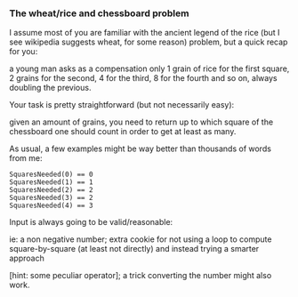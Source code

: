 ### The wheat/rice and chessboard problem

I assume most of you are familiar with the ancient legend of the rice (but I see wikipedia suggests wheat, for some reason) problem, but a quick recap for you: 

a young man asks as a compensation only 1 grain of rice for the first square, 2 grains for the second, 4 for the third, 8 for the fourth and so on, always doubling the previous.

Your task is pretty straightforward (but not necessarily easy): 

given an amount of grains, you need to return up to which square of the chessboard one should count in order to get at least as many.

As usual, a few examples might be way better than thousands of words from me:
```
SquaresNeeded(0) == 0
SquaresNeeded(1) == 1
SquaresNeeded(2) == 2
SquaresNeeded(3) == 2
SquaresNeeded(4) == 3
```
Input is always going to be valid/reasonable: 

ie: a non negative number; extra cookie for not using a loop to compute square-by-square (at least not directly) and instead trying a smarter approach 

[hint: some peculiar operator]; a trick converting the number might also work.

